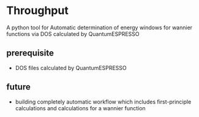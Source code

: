 # Throughput
A python tool for Automatic determination of energy windows for wannier functions via DOS calculated by QuantumESPRESSO

## prerequisite
- DOS files calculated by QuantumESPRESSO

## future
- building completely automatic workflow which includes first-principle calculations and calculations for a wannier function
